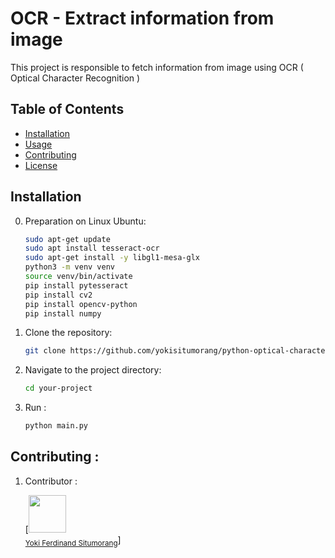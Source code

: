 # OCR - Extract information from image

This project is responsible to fetch information from image using OCR ( Optical Character Recognition )

## Table of Contents

- [Installation](#installation)
- [Usage](#usage)
- [Contributing](#contributing)
- [License](#license)

## Installation

0. Preparation on Linux Ubuntu:

    ```bash
    sudo apt-get update
    sudo apt install tesseract-ocr
    sudo apt-get install -y libgl1-mesa-glx
    python3 -m venv venv
    source venv/bin/activate
    pip install pytesseract
    pip install cv2
    pip install opencv-python
    pip install numpy
    ```

1. Clone the repository:

    ```bash
    git clone https://github.com/yokisitumorang/python-optical-character-recognition.git
    ```

2. Navigate to the project directory:

    ```bash
    cd your-project
    ```

3. Run :

    ```bash
    python main.py
    ```

## Contributing :
1. Contributor :

    [<img src="https://avatars.githubusercontent.com/u/44546240?v=4" width="60px;"/><br /><sub><a href="https://github.com/yokisitumorang">Yoki Ferdinand Situmorang</a></sub>]
